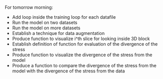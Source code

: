 For tomorrow morning:
- Add loop inside the training loop for each datafile
- Run the model on two datasets
- Run the model on more datasets
- Establish a technique for data augmentation
- Produce function to visualize i^th slice for looking inside 3D block
- Establish definition of function for evaluation of the divergence of the stress
- Produce function to visualize the divergence of the stress from the model
- Produce a function to compare the divergence of the stress from the model with the divergence of the stress from the data
